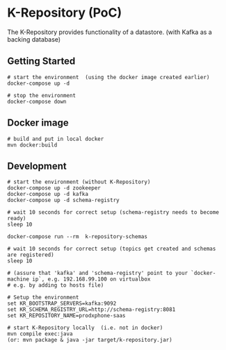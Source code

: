 # K-Repository (PoC)

The K-Repository provides functionality of a datastore. (with Kafka as a backing database)


## Getting Started

```
# start the environment  (using the docker image created earlier)
docker-compose up -d

# stop the environment
docker-compose down
```

## Docker image

```
# build and put in local docker
mvn docker:build
```

## Development

```
# start the environment (without K-Repository)
docker-compose up -d zookeeper
docker-compose up -d kafka
docker-compose up -d schema-registry

# wait 10 seconds for correct setup (schema-registry needs to become ready)
sleep 10

docker-compose run --rm  k-repository-schemas

# wait 10 seconds for correct setup (topics get created and schemas are registered)
sleep 10

# (assure that 'kafka' and 'schema-registry' point to your `docker-machine ip`, e.g. 192.168.99.100 on virtualbox
# e.g. by adding to hosts file)

# Setup the environment
set KR_BOOTSTRAP_SERVERS=kafka:9092
set KR_SCHEMA_REGISTRY_URL=http://schema-registry:8081
set KR_REPOSITORY_NAME=prodxphone-saas

# start K-Repository locally  (i.e. not in docker)
mvn compile exec:java
(or: mvn package & java -jar target/k-repository.jar)
```
